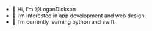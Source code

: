 - 👋 Hi, I’m @LoganDickson
- 👀 I’m interested in app development and web design.
- 🌱 I’m currently learning python and swift.

<!---
LoganDickson/LoganDickson is a ✨ special ✨ repository because its `README.md` (this file) appears on your GitHub profile.
You can click the Preview link to take a look at your changes.
--->
